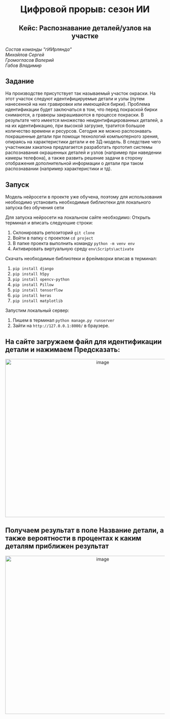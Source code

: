 # <p align="center"> Цифровой прорыв: сезон ИИ </p>
## <p align="center"> Кейс: Распознавание деталей/узлов на участке </p>


*Состав команды "гИИрлянда"*   
*Михайлов Сергей*    
*Громогласов Валерий*  
*Габов Владимир*  

## <a name="1"> Задание </a>

На производстве присутствует так называемый участок окраски. На этот участок следуют идентифицируемые детали и узлы (путем нанесенной на них гравировки или имеющейся бирки). Проблема идентификации будет заключаться в том, что перед покраской бирки снимаются, а гравюры закрашиваются в процессе покраски. В результате чего имеется множество неидентифицированных деталей, а на их идентификацию, при высокой загрузке, тратится большое количество времени и ресурсов. Сегодня же можно распознавать покрашенные детали при помощи технологий компьютерного зрения, опираясь на характеристики детали и ее 3Д-модель. В следствие чего участникам хакатона предлагается разработать прототип системы распознавания окрашенных деталей и узлов (например при наведении камеры телефона), а также развить решение задачи в сторону отображения дополнительной информации о детали при таком распознавании (например характеристики и тд).


## <a name="2">Запуск </a>

Модель нейросети в проекте уже обучена, поэтому для использования необходимо установить необходимые библиотеки для локального запуска без обучения сети

Для запуска нейросети на локальном сайте необходимо:
Открыть терминал и вписать следуюшие строки:
1. Склонировать репозиторий `git clone`
2. Войти в папку с проектом `cd project`
3. В папке проекта выполнить команду `python -m venv env`
4. Активировать виртуальную среду `env\Scripts\activate`

Скачать необходимые библиотеки и фреймворки вписав в терминал:

1. `pip install django`
2. `pip install h5py`
3. `pip install opencv-python`
4. `pip install Pillow`
5. `pip install tensorflow`
6. `pip install keras`
7. `pip install matplotlib`

Запустим локальный сервер:

1. Пишем в терминал `python manage.py runserver`
2. Зайти на `http://127.0.0.1:8000/` в браузере.

## На сайте загружаем файл для идентификации детали и нажимаем Предсказать:

<p align="center">
<img width="600" height="500" alt="image" src="https://cdn.discordapp.com/attachments/701369090467692545/1155228334108725268/image.png">
</p>

## Получаем результат в поле Название детали, а также вероятности в процентах к каким деталям приближен результат

<p align="center">
<img width="600" height="500" alt="image" src="https://cdn.discordapp.com/attachments/701369090467692545/1155228481408466994/image.png">
</p>
